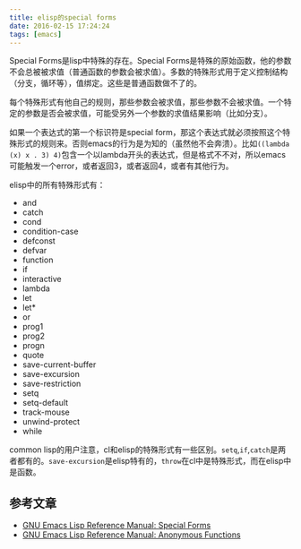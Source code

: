 ```yaml
---
title: elisp的special forms
date: 2016-02-15 17:24:24
tags: [emacs]
---
```


Special Forms是lisp中特殊的存在。Special Forms是特殊的原始函数，他的参数不会总被被求值（普通函数的参数会被求值）。多数的特殊形式用于定义控制结构（分支，循环等），值绑定。这些是普通函数做不了的。

每个特殊形式有他自己的规则，那些参数会被求值，那些参数不会被求值。一个特定的参数是否会被求值，可能受另外一个参数的求值结果影响（比如分支）。

如果一个表达式的第一个标识符是special form，那这个表达式就必须按照这个特殊形式的规则来。否则emacs的行为是为知的（虽然他不会奔溃）。比如`((lambda (x) x . 3) 4)`包含一个以lambda开头的表达式，但是格式不不对，所以emacs可能触发一个error，或者返回3，或者返回4，或者有其他行为。

elisp中的所有特殊形式有：
- and
- catch
- cond
- condition-case
- defconst
- defvar
- function
- if
- interactive
- lambda
- let
- let*
- or
- prog1
- prog2
- progn
- quote
- save-current-buffer
- save-excursion
- save-restriction
- setq
- setq-default
- track-mouse
- unwind-protect
- while

common lisp的用户注意，cl和elisp的特殊形式有一些区别。`setq`,`if`,`catch`是两者都有的。`save-excursion`是elisp特有的，`throw`在cl中是特殊形式，而在elisp中是函数。



## 参考文章
- [GNU Emacs Lisp Reference Manual: Special Forms](http://www.gnu.org/software/emacs/manual/html_node/elisp/Special-Forms.html)
- [GNU Emacs Lisp Reference Manual: Anonymous Functions](http://www.gnu.org/software/emacs/manual/html_node/elisp/Anonymous-Functions.html#Anonymous-Functions)

